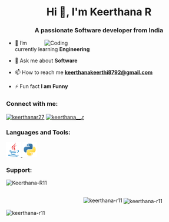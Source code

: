 <h1 align="center">Hi 👋, I'm Keerthana R</h1>
<h3 align="center">A passionate Software developer from India</h3>
<img align="right" alt="Coding" width="400" src="https://res.cloudinary.com/practicaldev/image/fetch/s--O0u1bNHs--/c_limit%2Cf_auto%2Cfl_progressive%2Cq_66%2Cw_880/https://miro.medium.com/max/1400/0*PXf5ge7QCN9Ga_CL.gif">



- 🌱 I’m currently learning **Engineering**

- 💬 Ask me about **Software**

- 📫 How to reach me **keerthanakeerthi8792@gmail.com**

- ⚡ Fun fact **I am Funny**

<h3 align="left">Connect with me:</h3>
<p align="left">
<a href="https://linkedin.com/in/keerthanar27" target="blank"><img align="center" src="https://raw.githubusercontent.com/rahuldkjain/github-profile-readme-generator/master/src/images/icons/Social/linked-in-alt.svg" alt="keerthanar27" height="30" width="40" /></a>
<a href="https://instagram.com/keerthana__.r" target="blank"><img align="center" src="https://raw.githubusercontent.com/rahuldkjain/github-profile-readme-generator/master/src/images/icons/Social/instagram.svg" alt="keerthana__.r" height="30" width="40" /></a>
</p>

<h3 align="left">Languages and Tools:</h3>
<p align="left"> <a href="https://www.java.com" target="_blank" rel="noreferrer"> <img src="https://raw.githubusercontent.com/devicons/devicon/master/icons/java/java-original.svg" alt="java" width="40" height="40"/> </a> <a href="https://www.python.org" target="_blank" rel="noreferrer"> <img src="https://raw.githubusercontent.com/devicons/devicon/master/icons/python/python-original.svg" alt="python" width="40" height="40"/> </a> </p>

<h3 align="left">Support:</h3>
<p><a href="https://ko-fi.com/Keerthana-R11"> <img align="left" src="https://cdn.ko-fi.com/cdn/kofi3.png?v=3" height="50" width="210" alt="Keerthana-R11" /></a></p><br><br>

<p><img align="left" src="https://github-readme-stats.vercel.app/api/top-langs?username=keerthana-r11&show_icons=true&locale=en&layout=compact" alt="keerthana-r11" /></p>

<p>&nbsp;<img align="center" src="https://github-readme-stats.vercel.app/api?username=keerthana-r11&show_icons=true&locale=en" alt="keerthana-r11" /></p>

<p><img align="center" src="https://github-readme-streak-stats.herokuapp.com/?user=keerthana-r11&" alt="keerthana-r11" /></p>
